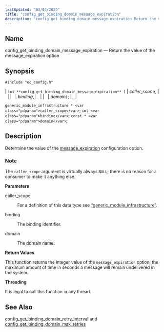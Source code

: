 ```yaml
---
lastUpdated: "03/04/2020"
title: "config_get_binding_domain_message_expiration"
description: "config get binding domain message expiration Return the value of the message expiration option int config get binding domain message expiration caller scope binding domain generic module infrastructure caller scope int binding const domain Determine the value of the message expiration configuration option The caller scope argument is virtually always..."
---
```


<a name="apis.config_get_binding_domain_message_expiration"></a> 
## Name

config_get_binding_domain_message_expiration — Return the value of the message_expiration option

## Synopsis

`#include "ec_config.h"`

| `int **config_get_binding_domain_message_expiration** (` | <var class="pdparam">caller_scope</var>, |   |
|   | <var class="pdparam">binding</var>, |   |
|   | <var class="pdparam">domain</var>`)`; |   |

`generic_module_infrastructure * <var class="pdparam">caller_scope</var>`;
`int <var class="pdparam">binding</var>`;
`const * <var class="pdparam">domain</var>`;<a name="idp48585040"></a> 
## Description

Determine the value of the [message_expiration](/momentum/3/3-reference/3-reference-conf-ref-message-expiration) configuration option.

### Note

The `caller_scope` argument is virtually always `NULL`; there is no reason for a consumer to make it anything else.

**<a name="idp48588928"></a> Parameters**

<dl class="variablelist">

<dt>caller_scope</dt>

<dd>

For a definition of this data type see [“generic_module_infrastructure”](/momentum/3/3-api/structs-generic-module-infrastructure).

</dd>

<dt>binding</dt>

<dd>

The binding identifier.

</dd>

<dt>domain</dt>

<dd>

The domain name.

</dd>

</dl>

**<a name="idp48595936"></a> Return Values**

This function returns the integer value of the `message_expiration` option, the maximum amount of time in seconds a message will remain undelivered in the system.

**<a name="idp48597424"></a> Threading**

It is legal to call this function in any thread.

<a name="idp48598528"></a> 
## See Also

[config_get_binding_domain_retry_interval](/momentum/3/3-api/apis-config-get-binding-domain-retry-interval) and [config_get_binding_domain_max_retries](/momentum/3/3-api/apis-config-get-binding-domain-max-retries)